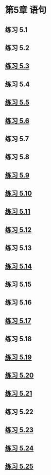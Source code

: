 # 第5章 语句
## 练习 5.1
## 练习 5.2
## [练习 5.3](https://github.com/LuckyGan/CppPrimer/blob/master/ch05/ex5_03.cc)
## 练习 5.4
## [练习 5.5](https://github.com/LuckyGan/CppPrimer/blob/master/ch05/ex5_05.cc)
## [练习 5.6](https://github.com/LuckyGan/CppPrimer/blob/master/ch05/ex5_06.cc)
## 练习 5.7
## 练习 5.8
## [练习 5.9](https://github.com/LuckyGan/CppPrimer/blob/master/ch05/ex5_09.cc)
## [练习 5.10](https://github.com/LuckyGan/CppPrimer/blob/master/ch05/ex5_10.cc)
## [练习 5.11](https://github.com/LuckyGan/CppPrimer/blob/master/ch05/ex5_11.cc)
## [练习 5.12](https://github.com/LuckyGan/CppPrimer/blob/master/ch05/ex5_12.cc)
## 练习 5.13
## [练习 5.14](https://github.com/LuckyGan/CppPrimer/blob/master/ch05/ex5_14.cc)
## 练习 5.15
## 练习 5.16
## [练习 5.17](https://github.com/LuckyGan/CppPrimer/blob/master/ch05/ex5_17.cc)
## 练习 5.18
## [练习 5.19](https://github.com/LuckyGan/CppPrimer/blob/master/ch05/ex5_19.cc)
## [练习 5.20](https://github.com/LuckyGan/CppPrimer/blob/master/ch05/ex5_20.cc)
## [练习 5.21](https://github.com/LuckyGan/CppPrimer/blob/master/ch05/ex5_21.cc)
## 练习 5.22
## [练习 5.23](https://github.com/LuckyGan/CppPrimer/blob/master/ch05/ex5_23.cc)
## [练习 5.24](https://github.com/LuckyGan/CppPrimer/blob/master/ch05/ex5_24.cc)
## [练习 5.25](https://github.com/LuckyGan/CppPrimer/blob/master/ch05/ex5_25.cc)
